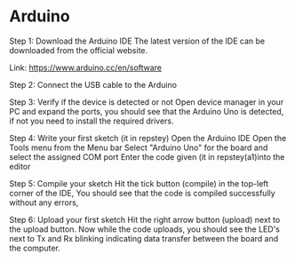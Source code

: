 # Arduino

Step 1: Download the Arduino IDE
The latest version of the IDE can be downloaded from the official website.

Link: https://www.arduino.cc/en/software

Step 2: Connect the USB cable to the Arduino

Step 3: Verify if the device is detected or not
Open device manager in your PC and expand the ports, you should see that the Arduino Uno is detected, if not you need to install the required drivers.

Step 4: Write your first sketch (it in repstey)
Open the Arduino IDE
Open the Tools menu from the Menu bar
Select "Arduino Uno" for the board and select the assigned COM port
Enter the code given (it in repstey(a1)into the editor

Step 5: Compile your sketch
Hit the tick button (compile) in the top-left corner of the IDE, You should see that the code is compiled successfully without any errors,

Step 6: Upload your first sketch
Hit the right arrow button (upload) next to the upload button. Now while the code uploads, you should see the LED's next to Tx and Rx blinking indicating data transfer between the board and the computer.

